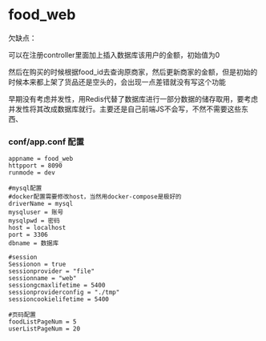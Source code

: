 # food_web

欠缺点：

可以在注册controller里面加上插入数据库该用户的金额，初始值为0

然后在购买的时候根据food_id去查询原商家，然后更新商家的金额，但是初始的时候本来都上架了货品还是空头的，会出现一点差错就没有写这个功能

早期没有考虑并发性，用Redis代替了数据库进行一部分数据的储存取用，要考虑并发性将其改成数据库就行。主要还是自己前端JS不会写，不然不需要这些东西、



### conf/app.conf 配置

```shell
appname = food_web
httpport = 8090
runmode = dev

#mysql配置
#docker配置需要修改host，当然用docker-compose是极好的
driverName = mysql
mysqluser = 账号
mysqlpwd = 密码
host = localhost  
port = 3306
dbname = 数据库

#session
Sessionon = true
sessionprovider = "file"
sessionname = "web"
sessiongcmaxlifetime = 5400
sessionproviderconfig = "./tmp"
sessioncookielifetime = 5400

#页码配置
foodListPageNum = 5
userListPageNum = 20
```

